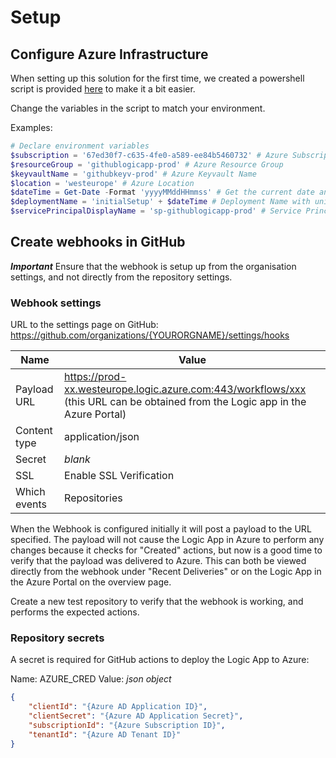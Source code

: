 # Setup

## Configure Azure Infrastructure

When setting up this solution for the first time, we created a powershell script is provided [here](AzureInitialSetup.ps1) to make it a bit easier.

Change the variables in the script to match your environment.

Examples:

```powershell
# Declare environment variables
$subscription = '67ed30f7-c635-4fe0-a589-ee84b5460732' # Azure Subscription ID
$resourceGroup = 'githublogicapp-prod' # Azure Resource Group
$keyvaultName = 'githubkeyv-prod' # Azure Keyvault Name
$location = 'westeurope' # Azure Location
$dateTime = Get-Date -Format 'yyyyMMddHHmmss' # Get the current date and time
$deploymentName = 'initialSetup' + $dateTime # Deployment Name with unique timestamp
$servicePrincipalDisplayName = 'sp-githublogicapp-prod' # Service Principal Display Name
```

## Create webhooks in GitHub

***Important***
Ensure that the webhook is setup up from the organisation settings, and not directly from the repository settings.

### Webhook settings

URL to the settings page on GitHub: https://github.com/organizations/{YOURORGNAME}/settings/hooks

| Name         | Value                                                                                                                            |
|--------------|----------------------------------------------------------------------------------------------------------------------------------|
| Payload URL  | <https://prod-xx.westeurope.logic.azure.com:443/workflows/xxx> (this URL can be obtained from the Logic app in the Azure Portal) |
| Content type | application/json                                                                                                                 |
| Secret       | *blank*                                                                                                                          |
| SSL          | Enable SSL Verification                                                                                                          |
| Which events | Repositories                                                                                                                     |

When the Webhook is configured initially it will post a payload to the URL specified. The payload will not cause the Logic App in Azure to perform any changes because it checks for "Created" actions, but now is a good time to verify that the payload was delivered to Azure. This can both be viewed directly from the webhook under "Recent Deliveries" or on the Logic App in the Azure Portal on the overview page.

Create a new test repository to verify that the webhook is working, and performs the expected actions.

### Repository secrets

A secret is required for GitHub actions to deploy the Logic App to Azure:

Name: AZURE_CRED
Value: *json object*

```json
{
    "clientId": "{Azure AD Application ID}",
    "clientSecret": "{Azure AD Application Secret}",
    "subscriptionId": "{Azure Subscription ID}",
    "tenantId": "{Azure AD Tenant ID}"
}
```

